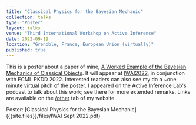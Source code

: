 ```yaml
---
title: "Classical Physics for the Bayesian Mechanic"
collection: talks
type: "Poster"
layout: talks
venue: "Third International Workshop on Active Inference"
date: 2022-09-19
location: "Grenoble, France, European Union (virtually)"
published: true
---
```


This is a poster about a paper of mine, [A Worked Example of the Bayesian Mechanics of Classical Objects](https://arxiv.org/abs/2206.12996). It will appear at [IWAI2022](https://iwaiworkshop.github.io), in conjunction with ECML PKDD 2022. Interested readers can also see my do a ~one minute [virtual pitch](https://drive.google.com/file/d/17estYcRM8h5KqVo-FIJK0bUcILAgtoOT/view?usp=sharing) of the poster. I appeared on the Active Inference Lab's podcast to talk about this work; see there for more extended remarks. Links are available on the [/other](https://darsakthi.github.io/other/) tab of my website.

Poster: [Classical Physics for the Bayesian Mechanic]({{site.files}}/files/IWAI Sept 2022.pdf)

